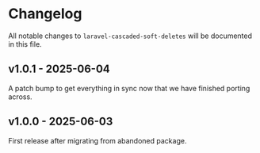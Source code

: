 # Changelog

All notable changes to `laravel-cascaded-soft-deletes` will be documented in this file.

## v1.0.1 - 2025-06-04

A patch bump to get everything in sync now that we have finished porting across.

## v1.0.0 - 2025-06-03

First release after migrating from abandoned package.
